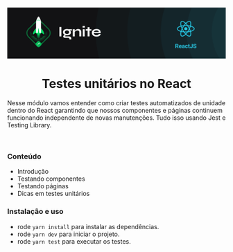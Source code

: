 <h1 align="center">
  <br>
  <img src="../.github/ignite.png" alt="Ignite" >
  <br><br>
  Testes unitários no React
</h1>

Nesse módulo vamos entender como criar testes automatizados de unidade dentro do React garantindo que nossos componentes e páginas continuem funcionando independente de novas manutenções. Tudo isso usando Jest e Testing Library.

<br>

### Conteúdo

- Introdução
- Testando componentes
- Testando páginas
- Dicas em testes unitários

### Instalação e uso

- rode `yarn install` para instalar as dependências.
- rode `yarn dev` para iniciar o projeto.
- rode `yarn test` para executar os testes.